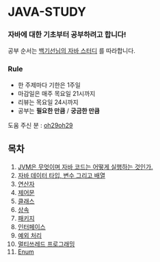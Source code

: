 JAVA-STUDY
===

### 자바에 대한 기초부터 공부하려고 합니다!

공부 순서는 [백기선님의 자바 스터디](https://github.com/whiteship/live-study) 를 따라합니다.

### Rule

- 한 주제마다 기한은 1주일
- 마감일은 매주 목요일 21시까지
- 리뷰는 목요일 24시까지
- 공부는 **필요한 만큼** / **궁금한 만큼**

도움 주신 분 : [oh29oh29](https://github.com/oh29oh29)

## 목차
1. [JVM은 무엇이며 자바 코드는 어떻게 실행하는 것인가.](https://github.com/dbgusrb12/Java-Study/tree/master/01.JVM)
2. [자바 데이터 타입, 변수 그리고 배열](https://github.com/dbgusrb12/Java-Study/tree/master/02.DataType,Variable,Array)
3. [연산자](https://github.com/dbgusrb12/Java-Study/tree/master/03.Operator)
4. [제어문](https://github.com/dbgusrb12/Java-Study/tree/master/04.Control%20Flow%20Statements)
5. [클래스](https://github.com/dbgusrb12/Java-Study/tree/master/05.Class)
6. [상속](https://github.com/dbgusrb12/Java-Study/tree/master/06.Inheritance)
7. [패키지](https://github.com/dbgusrb12/Java-Study/tree/master/07.Package)
8. [인터페이스](https://github.com/dbgusrb12/Java-Study/tree/master/08.Interface)
9. [예외 처리](https://github.com/dbgusrb12/Java-Study/tree/master/09.Exception)
10. [멀티쓰레드 프로그래밍](https://github.com/dbgusrb12/Java-Study/tree/master/10.Multi%20Thread)
11. [Enum](https://github.com/dbgusrb12/Java-Study/tree/study/11.Enum)